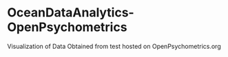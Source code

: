 # OceanDataAnalytics-OpenPsychometrics
Visualization of Data Obtained from test hosted on OpenPsychometrics.org

